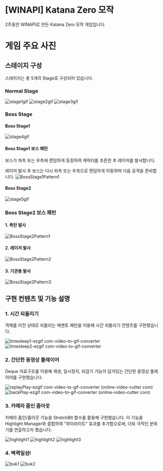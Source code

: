 # [WINAPI] Katana Zero 모작
2주동안 WINAPI로 만든 Katana Zero 모작 게임입니다.

# 게임 주요 사진
## 스테이지 구성
스테이지는 총 5개의 Stage로 구성되어 있습니다.

### Normal Stage 
![stage1gif](https://github.com/user-attachments/assets/24af90bf-78e5-4a5f-a10e-561a5405509d) 
![stage2gif](https://github.com/user-attachments/assets/f6f5b33d-0be3-4f34-bc00-f34f12da8a61) 
![stage3gif](https://github.com/user-attachments/assets/6feb7e01-1df0-41d2-b284-c42c58779067)

### Boss Stage
#### Boss Stage1
![stage4gif](https://github.com/user-attachments/assets/3beae129-3f16-479b-9200-9cb043f64743)

#### Boss Stage1 보스 패턴
보스가 좌측 또는 우측에 랜덤하게 등장하여 캐릭터를 조준한 후 레이저를 발사합니다. 

레이저 발사 후 보스는 다시 좌측 또는 우측으로 랜덤하게 이동하여 다음 공격을 준비합니다.
![BossStage1Pattern1](https://github.com/user-attachments/assets/95857d29-a977-4191-b4ad-c00eeada3b43)

#### Boss Stage2
![stage5gif](https://github.com/user-attachments/assets/4a6227ef-26c2-497d-88ee-4c9c8566e0af)

### Boss Stage2 보스 패턴
#### 1. 폭탄 발사
![BossStage2Pattern1](https://github.com/user-attachments/assets/40626d41-f381-4a42-b83e-83969c87f04e)

#### 2. 레이저 발사
![BossStage2Pattern2](https://github.com/user-attachments/assets/2bfd4488-4bce-406c-9698-81cfbbada552)

#### 3. 기관총 발사
![BossStage2Pattern3](https://github.com/user-attachments/assets/b80a2dd4-152f-45f3-a9ba-a874f5e766b2)

## 구현 컨텐츠 및 기능 설명
### 1. 시간 되돌리기
객체를 이전 상태로 되돌리는 메멘토 패턴을 이용해 시간 되돌리기 컨텐츠를 구현했습니다.

![timesleep1-ezgif com-video-to-gif-converter](https://github.com/user-attachments/assets/571fe536-851d-44ad-a502-11e5b81ecef9)
![timesleep2-ezgif com-video-to-gif-converter](https://github.com/user-attachments/assets/7d0f720e-561b-4d74-88b7-17714f354eaf)

### 2. 간단한 동영상 플레이어
Deque 자료구조를 이용해 재생, 일시정지, 되감기 기능이 담겨있는 간단한 동영상 플레이어를 구현했습니다.

![replayPlay-ezgif com-video-to-gif-converter (online-video-cutter com)](https://github.com/user-attachments/assets/7debf1cc-ae56-4947-86ba-5b0a1deaade3)
![backPlay-ezgif com-video-to-gif-converter (online-video-cutter com)](https://github.com/user-attachments/assets/40532201-315e-454f-93e0-b55649e65e0c)

### 3. 카메라 줌인 줌아웃
카메라 줌인/줌아웃 기능을 StretchBlt 함수를 활용해 구현했습니다. 
이 기능을 Highlight Manager와 결합하여 "하이라이트" 효과를 추가함으로써, 더욱 극적인 분위기를 연출하고자 했습니다.

![highlight1](https://github.com/user-attachments/assets/cd98c1ce-9fb7-4461-a1aa-0e510120b30b)
![highlight2](https://github.com/user-attachments/assets/fe0af3c5-311d-4d36-a91e-e8ba92e121f8)
![highlight3](https://github.com/user-attachments/assets/0d730a09-1cb9-40d9-8a02-6f1b047cafdb)

### 4. 벽력일섬!
![buk1](https://github.com/user-attachments/assets/b90c604f-12d5-4a93-886d-4c47e8f70ff5)
![buk2](https://github.com/user-attachments/assets/a91741b1-4446-48f3-b4d0-a4611333a310)
